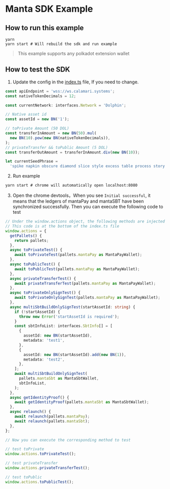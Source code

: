# Manta SDK Example

## How to run this example


``` shell
yarn
yarn start # Will rebuild the sdk and run example
```
> This example supports any polkadot extension wallet

## How to test the SDK

1. Update the config in the [index.ts](./index.ts) file, If you need to change.
``` typescript
const apiEndpoint = 'wss://ws.calamari.systems';
const nativeTokenDecimals = 12;

const currentNetwork: interfaces.Network = 'Dolphin';

// Native asset id
const assetId = new BN('1');

// toPrivate Amount (50 DOL)
const transferInAmount = new BN(50).mul(
  new BN(10).pow(new BN(nativeTokenDecimals)),
);
// privateTransfer && toPublic Amount (5 DOL)
const transferOutAmount = transferInAmount.div(new BN(10));

let currentSeedPhrase =
  'spike napkin obscure diamond slice style excess table process story excuse absurd';
```
2. Run example
```shell
yarn start # chrome will automatically open localhost:8080
```
3. Open the chrome devtools，When you see `Initial successful`, it means that the ledgers of mantaPay and mantaSBT have been synchronized successfully. Then you can execute the following code to test
``` typescript
// Under the window.actions object, the following methods are injected for testing
// This code is at the bottom of the index.ts file
window.actions = {
  getPallets() {
    return pallets;
  },
  async toPrivateTest() {
    await toPrivateTest(pallets.mantaPay as MantaPayWallet);
  },
  async toPublicTest() {
    await toPublicTest(pallets.mantaPay as MantaPayWallet);
  },
  async privateTransferTest() {
    await privateTransferTest(pallets.mantaPay as MantaPayWallet);
  },
  async toPrivateOnlySignTest() {
    await toPrivateOnlySignTest(pallets.mantaPay as MantaPayWallet);
  },
  async multiSbtBuildOnlySignTest(startAssetId: string) {
    if (!startAssetId) {
      throw new Error('startAssetId is required');
    }
    const sbtInfoList: interfaces.SbtInfo[] = [
      {
        assetId: new BN(startAssetId),
        metadata: 'test1',
      },
      {
        assetId: new BN(startAssetId).add(new BN(1)),
        metadata: 'test2',
      },
    ];
    await multiSbtBuildOnlySignTest(
      pallets.mantaSbt as MantaSbtWallet,
      sbtInfoList,
    );
  },
  async getIdentityProof() {
    await getIdentityProof(pallets.mantaSbt as MantaSbtWallet);
  },
  async relaunch() {
    await relaunch(pallets.mantaPay);
    await relaunch(pallets.mantaSbt);
  },
};

// Now you can execute the corresponding method to test

// test toPrivate
window.actions.toPrivateTest();

// test privateTransfer
window.actions.privateTransferTest();

// test toPublic
window.actions.toPublicTest();
```
